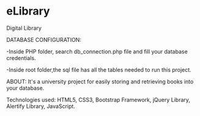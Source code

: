 # eLibrary
Digital Library

DATABASE CONFIGURATION:

-Inside PHP folder, search db_connection.php file and fill your database credentials.

-Inside root folder,the sql file has all the tables needed to run this project.

ABOUT:
  It's a university project for easily storing and retrieving books into your database.
  
Technologies used: HTML5, CSS3, Bootstrap Framework, jQuery Library, Alertify Library, JavaScript.
